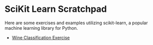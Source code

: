 # SciKit Learn Scratchpad

Here are some exercises and examples utilizing scikit-learn, a popular machine learning library for Python.

* [Wine Classification Exercise](./wine_classification/)
